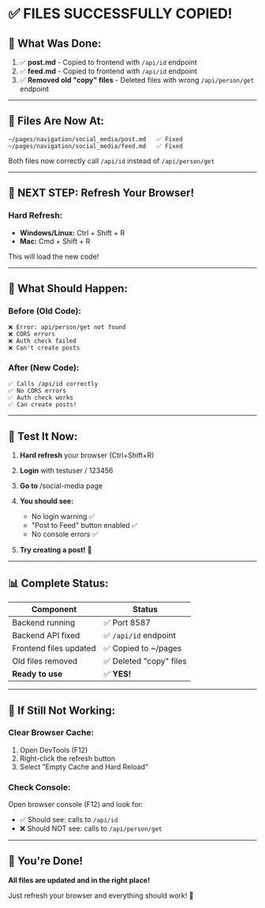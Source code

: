 # ✅ FILES SUCCESSFULLY COPIED!

## 🎉 What Was Done:

1. ✅ **post.md** - Copied to frontend with `/api/id` endpoint
2. ✅ **feed.md** - Copied to frontend with `/api/id` endpoint
3. ✅ **Removed old "copy" files** - Deleted files with wrong `/api/person/get` endpoint

---

## 📂 Files Are Now At:

```
~/pages/navigation/social_media/post.md   ✅ Fixed
~/pages/navigation/social_media/feed.md   ✅ Fixed
```

Both files now correctly call `/api/id` instead of `/api/person/get`

---

## 🔄 NEXT STEP: Refresh Your Browser!

### **Hard Refresh:**
- **Windows/Linux:** Ctrl + Shift + R
- **Mac:** Cmd + Shift + R

This will load the new code!

---

## 🧪 What Should Happen:

### **Before (Old Code):**
```
❌ Error: api/person/get not found
❌ CORS errors
❌ Auth check failed
❌ Can't create posts
```

### **After (New Code):**
```
✅ Calls /api/id correctly
✅ No CORS errors
✅ Auth check works
✅ Can create posts!
```

---

## 🎯 Test It Now:

1. **Hard refresh** your browser (Ctrl+Shift+R)
2. **Login** with testuser / 123456
3. **Go to** /social-media page
4. **You should see:**
   - No login warning ✅
   - "Post to Feed" button enabled ✅
   - No console errors ✅

5. **Try creating a post!** 🎉

---

## 📊 Complete Status:

| Component | Status |
|-----------|--------|
| Backend running | ✅ Port 8587 |
| Backend API fixed | ✅ `/api/id` endpoint |
| Frontend files updated | ✅ Copied to ~/pages |
| Old files removed | ✅ Deleted "copy" files |
| **Ready to use** | ✅ **YES!** |

---

## 🔧 If Still Not Working:

### **Clear Browser Cache:**
1. Open DevTools (F12)
2. Right-click the refresh button
3. Select "Empty Cache and Hard Reload"

### **Check Console:**
Open browser console (F12) and look for:
- ✅ Should see: calls to `/api/id`
- ❌ Should NOT see: calls to `/api/person/get`

---

## 🎊 You're Done!

**All files are updated and in the right place!**

Just refresh your browser and everything should work! 🚀

